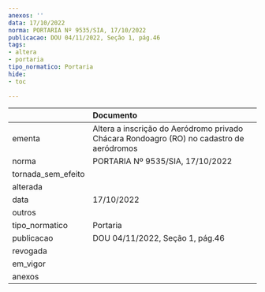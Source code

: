```yaml
---
anexos: ''
data: 17/10/2022
norma: PORTARIA Nº 9535/SIA, 17/10/2022
publicacao: DOU 04/11/2022, Seção 1, pág.46
tags:
- altera
- portaria
tipo_normatico: Portaria
hide: 
- toc 
 
---
```


|                    | Documento                                                                                |
|:-------------------|:-----------------------------------------------------------------------------------------|
| ementa             | Altera a inscrição do Aeródromo privado Chácara Rondoagro (RO) no cadastro de aeródromos |
| norma              | PORTARIA Nº 9535/SIA, 17/10/2022                                                         |
| tornada_sem_efeito |                                                                                          |
| alterada           |                                                                                          |
| data               | 17/10/2022                                                                               |
| outros             |                                                                                          |
| tipo_normatico     | Portaria                                                                                 |
| publicacao         | DOU 04/11/2022, Seção 1, pág.46                                                          |
| revogada           |                                                                                          |
| em_vigor           |                                                                                          |
| anexos             |                                                                                          |